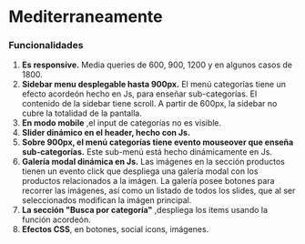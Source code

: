 # Mediterraneamente

### Funcionalidades

1. **Es responsive.** Media queries de 600, 900, 1200 y en algunos casos de 1800.
2. **Sidebar menu desplegable hasta 900px.** El menú categorías tiene un efecto acordeón hecho en Js, para enseñar sub-categorías. El contenido de la sidebar tiene scroll. A partir de 600px, la sidebar no cubre la totalidad de la pantalla.
3. **En modo mobile** ,el input de categorías no es visible.
4. **Slider dinámico en el header, hecho con Js.**
5. **Sobre 900px, el menú  categorías tiene evento mouseover que enseña sub-categorías.** Este sub-menú está hecho dinámicamente en Js.
6. **Galería modal dinámica en Js.** Las imágenes en la sección productos tienen un evento click que despliega una galería modal con los productos relacionados a la imágen. La galería posee botones para recorrer las imágenes, así como un listado de todos los slides, que al ser seleccionados modifican la imágen principal.
7. **La sección "Busca por categoría"** ,despliega los items usando la función acordeón.
8. **Efectos CSS**, en botones, social icons, imágenes.